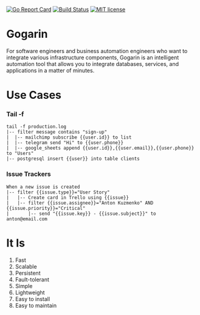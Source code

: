 [![Go Report Card](https://goreportcard.com/badge/github.com/antonkuzmenko/gogarin)](https://goreportcard.com/report/github.com/antonkuzmenko/gogarin)
[![Build Status](https://travis-ci.org/antonkuzmenko/gogarin.svg?branch=master)](https://travis-ci.org/antonkuzmenko/gogarin)
[![MIT license](https://img.shields.io/badge/license-MIT%202.0-blue.svg?style=flat-square)](https://github.com/antonkuzmenko/gogarin/blob/master/LICENSE)

# Gogarin
For software engineers and business automation engineers who want to integrate various infrastructure components, Gogarin is an intelligent automation tool that allows you to integrate databases, services, and applications in a matter of minutes.


# Use Cases

### Tail -f

```
tail -f production.log
|-- filter message contains "sign-up"
|  |-- mailchimp subscribe {{user.id}} to list
|  |-- telegram send "Hi" to {{user.phone}}
|  |-- google_sheets append {{user.id}},{{user.email}},{{user.phone}} to "Users"
|-- postgresql insert {{user}} into table clients
```

### Issue Trackers

```
When a new issue is created
|-- filter {{issue.type}}="User Story"
|   |-- Create card in Trello using {{issue}}
|   |-- filter {{issue.assignee}}="Anton Kuzmenko" AND {{issue.priority}}="Critical"
|       |-- send "{{issue.key}} - {{issue.subject}}" to anton@email.com
```

# It Is

1. Fast
1. Scalable
1. Persistent
1. Fault-tolerant
1. Simple
1. Lightweight
1. Easy to install
1. Easy to maintain

